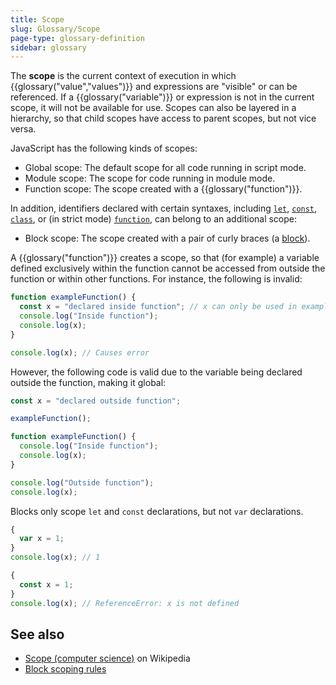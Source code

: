 ```yaml
---
title: Scope
slug: Glossary/Scope
page-type: glossary-definition
sidebar: glossary
---
```


The **scope** is the current context of execution in which {{glossary("value","values")}} and expressions are "visible" or can be referenced. If a {{glossary("variable")}} or expression is not in the current scope, it will not be available for use. Scopes can also be layered in a hierarchy, so that child scopes have access to parent scopes, but not vice versa.

JavaScript has the following kinds of scopes:

- Global scope: The default scope for all code running in script mode.
- Module scope: The scope for code running in module mode.
- Function scope: The scope created with a {{glossary("function")}}.

In addition, identifiers declared with certain syntaxes, including [`let`](/en-US/docs/Web/JavaScript/Reference/Statements/let), [`const`](/en-US/docs/Web/JavaScript/Reference/Statements/const), [`class`](/en-US/docs/Web/JavaScript/Reference/Statements/class), or (in strict mode) [`function`](/en-US/docs/Web/JavaScript/Reference/Statements/function), can belong to an additional scope:

- Block scope: The scope created with a pair of curly braces (a [block](/en-US/docs/Web/JavaScript/Reference/Statements/block)).

A {{glossary("function")}} creates a scope, so that (for example) a variable defined exclusively within the function cannot be accessed from outside the function or within other functions. For instance, the following is invalid:

```js example-bad
function exampleFunction() {
  const x = "declared inside function"; // x can only be used in exampleFunction
  console.log("Inside function");
  console.log(x);
}

console.log(x); // Causes error
```

However, the following code is valid due to the variable being declared outside the function, making it global:

```js example-good
const x = "declared outside function";

exampleFunction();

function exampleFunction() {
  console.log("Inside function");
  console.log(x);
}

console.log("Outside function");
console.log(x);
```

Blocks only scope `let` and `const` declarations, but not `var` declarations.

```js example-good
{
  var x = 1;
}
console.log(x); // 1
```

```js example-bad
{
  const x = 1;
}
console.log(x); // ReferenceError: x is not defined
```

## See also

- [Scope (computer science)](<https://en.wikipedia.org/wiki/Scope_(computer_science)>) on Wikipedia
- [Block scoping rules](/en-US/docs/Web/JavaScript/Reference/Statements/block#block_scoping_rules_with_let_const_class_or_function_declaration_in_strict_mode)
